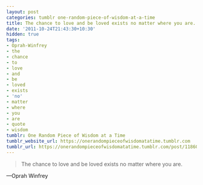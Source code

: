 ```yaml
---
layout: post
categories: tumblr one-random-piece-of-wisdom-at-a-time
title: The chance to love and be loved exists no matter where you are.
date: '2011-10-24T21:43:30+10:30'
hidden: true
tags:
- Oprah-Winfrey
- the
- chance
- to
- love
- and
- be
- loved
- exists
- 'no'
- matter
- where
- you
- are
- quote
- wisdom
tumblr: One Random Piece of Wisdom at a Time
tumblr_website_url: https://onerandompieceofwisdomatatime.tumblr.com
tumblr_url: https://onerandompieceofwisdomatatime.tumblr.com/post/11860827785/the-chance-to-love-and-be-loved-exists-no-matter
---
```

> The chance to love and be loved exists no matter where you are.

—Oprah Winfrey
